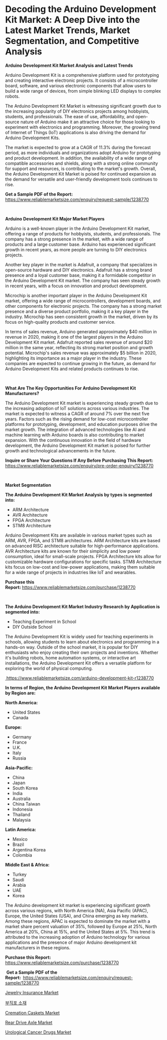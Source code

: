 <p><h1>Decoding the Arduino Development Kit Market: A Deep Dive into the Latest Market Trends, Market Segmentation, and Competitive Analysis</h1></p><p><strong>Arduino Development Kit Market Analysis and Latest Trends</strong></p>
<p><p>Arduino Development Kit is a comprehensive platform used for prototyping and creating interactive electronic projects. It consists of a microcontroller board, software, and various electronic components that allow users to build a wide range of devices, from simple blinking LED displays to complex robots.</p><p>The Arduino Development Kit Market is witnessing significant growth due to the increasing popularity of DIY electronics projects among hobbyists, students, and professionals. The ease of use, affordability, and open-source nature of Arduino make it an attractive choice for those looking to experiment with electronics and programming. Moreover, the growing trend of Internet of Things (IoT) applications is also driving the demand for Arduino Development Kits.</p><p>The market is expected to grow at a CAGR of 11.3% during the forecast period, as more individuals and organizations adopt Arduino for prototyping and product development. In addition, the availability of a wide range of compatible accessories and shields, along with a strong online community for support and resources, is contributing to the market's growth. Overall, the Arduino Development Kit Market is poised for continued expansion as the demand for versatile and user-friendly development tools continues to rise.</p></p>
<p><strong>Get a Sample PDF of the Report:&nbsp;</strong> <a href="https://www.reliablemarketsize.com/enquiry/request-sample/1238770">https://www.reliablemarketsize.com/enquiry/request-sample/1238770</a></p>
<p>&nbsp;</p>
<p><strong>Arduino Development Kit Major Market Players</strong></p>
<p><p>Arduino is a well-known player in the Arduino Development Kit market, offering a range of products for hobbyists, students, and professionals. The company has a strong presence in the market, with a wide range of products and a large customer base. Arduino has experienced significant growth in recent years, as more people are turning to DIY electronics projects.</p><p>Another key player in the market is Adafruit, a company that specializes in open-source hardware and DIY electronics. Adafruit has a strong brand presence and a loyal customer base, making it a formidable competitor in the Arduino Development Kit market. The company has seen steady growth in recent years, with a focus on innovation and product development.</p><p>Microchip is another important player in the Arduino Development Kit market, offering a wide range of microcontrollers, development boards, and other components for electronic projects. The company has a strong market presence and a diverse product portfolio, making it a key player in the industry. Microchip has seen consistent growth in the market, driven by its focus on high-quality products and customer service.</p><p>In terms of sales revenue, Arduino generated approximately $40 million in revenue in 2020, making it one of the largest players in the Arduino Development Kit market. Adafruit reported sales revenue of around $20 million in the same year, reflecting its strong market position and growth potential. Microchip's sales revenue was approximately $5 billion in 2020, highlighting its importance as a major player in the industry. These companies are expected to continue growing in the future, as demand for Arduino Development Kits and related products continues to rise.</p></p>
<p>&nbsp;</p>
<p><strong>What Are The Key Opportunities For Arduino Development Kit Manufacturers?</strong></p>
<p><p>The Arduino Development Kit market is experiencing steady growth due to the increasing adoption of IoT solutions across various industries. The market is expected to witness a CAGR of around 7% over the next five years. Factors such as the rising demand for low-cost microcontroller platforms for prototyping, development, and education purposes drive the market growth. The integration of advanced technologies like AI and machine learning with Arduino boards is also contributing to market expansion. With the continuous innovation in the field of hardware development, the Arduino Development Kit market is poised for further growth and technological advancements in the future.</p></p>
<p><strong>Inquire or Share Your Questions If Any Before Purchasing This Report:</strong> <a href="https://www.reliablemarketsize.com/enquiry/pre-order-enquiry/1238770">https://www.reliablemarketsize.com/enquiry/pre-order-enquiry/1238770</a></p>
<p>&nbsp;</p>
<p><strong>Market Segmentation</strong></p>
<p><strong>The Arduino Development Kit Market Analysis by types is segmented into:</strong></p>
<p><ul><li>ARM Architecture</li><li>AVR Architecture</li><li>FPGA Architecture</li><li>STM8 Architecture</li></ul></p>
<p><p>Arduino Development Kits are available in various market types such as ARM, AVR, FPGA, and STM8 architectures. ARM Architecture kits are based on advanced RISC architecture suitable for high-performance applications. AVR Architecture kits are known for their simplicity and low power consumption, ideal for small-scale projects. FPGA Architecture kits allow for customizable hardware configurations for specific tasks. STM8 Architecture kits focus on low-cost and low-power applications, making them suitable for a wide range of projects in industries like IoT and wearables.</p></p>
<p><strong>Purchase this Report:&nbsp;</strong><a href="https://www.reliablemarketsize.com/purchase/1238770">https://www.reliablemarketsize.com/purchase/1238770</a></p>
<p>&nbsp;</p>
<p><strong>The Arduino Development Kit Market Industry Research by Application is segmented into:</strong></p>
<p><ul><li>Teaching Experiment in School</li><li>DIY Outside School</li></ul></p>
<p><p>The Arduino Development Kit is widely used for teaching experiments in schools, allowing students to learn about electronics and programming in a hands-on way. Outside of the school market, it is popular for DIY enthusiasts who enjoy creating their own projects and inventions. Whether it's building robots, home automation systems, or interactive art installations, the Arduino Development Kit offers a versatile platform for exploring the world of physical computing.</p></p>
<p><a href="https://www.reliablemarketsize.com/arduino-development-kit-r1238770">&nbsp;https://www.reliablemarketsize.com/arduino-development-kit-r1238770</a></p>
<p><strong>In terms of Region, the Arduino Development Kit Market Players available by Region are:</strong></p>
<p>
    <p> <strong> North America: </strong>
        <ul>
            <li>United States</li>
            <li>Canada</li>
        </ul>
        </p> 
    <p> <strong> Europe: </strong>
        <ul>
            <li>Germany</li>
            <li>France</li>
            <li>U.K.</li>
            <li>Italy</li>
            <li>Russia</li>
        </ul>
        </p> 
    <p> <strong> Asia-Pacific: </strong>
        <ul>
            <li>China</li>
            <li>Japan</li>
            <li>South Korea</li>
            <li>India</li>
            <li>Australia</li>
            <li>China Taiwan</li>
            <li>Indonesia</li>
            <li>Thailand</li>
            <li>Malaysia</li>
        </ul>
        </p> 
    <p> <strong> Latin America: </strong>
        <ul>
            <li>Mexico</li>
            <li>Brazil</li>
            <li>Argentina Korea</li>
            <li>Colombia</li>
        </ul>
        </p> 
    <p> <strong> Middle East & Africa: </strong>
        <ul>
            <li>Turkey</li>
            <li>Saudi</li>
            <li>Arabia</li>
            <li>UAE</li>
            <li>Korea</li>
        </ul>
    </p>
    </p>
<p><p>The Arduino development kit market is experiencing significant growth across various regions, with North America (NA), Asia Pacific (APAC), Europe, the United States (USA), and China emerging as key markets. Among these regions, APAC is expected to dominate the market with a market share percent valuation of 35%, followed by Europe at 25%, North America at 20%, China at 15%, and the United States at 5%. This trend is attributed to the increasing adoption of Arduino technology for various applications and the presence of major Arduino development kit manufacturers in these regions.</p></p>
<p><strong>Purchase this Report: </strong><a href="https://www.reliablemarketsize.com/purchase/1238770">https://www.reliablemarketsize.com/purchase/1238770</a></p>
<p>&nbsp;<strong>Get a Sample PDF of the Report:&nbsp;&nbsp;</strong><a href="https://www.reliablemarketsize.com/enquiry/request-sample/1238770">https://www.reliablemarketsize.com/enquiry/request-sample/1238770</a></p>
<p><strong></strong></p>
<p><p><a href="https://www.linkedin.com/pulse/jewelry-insurance-industry-analysis-report-its-market-size-obgwf?trackingId=uAghbQRS1PV5FL9t88xrLg%3D%3D">Jewelry Insurance Market</a></p><p><a href="https://github.com/KellyLyncyh543964/Market-Research-Report-List-3/blob/main/114861941606.md">부직포 소재</a></p><p><a href="https://github.com/theanastasiyah/Market-Research-Report-List-1/blob/main/cremation-caskets-market.md">Cremation Caskets Market</a></p><p><a href="https://www.linkedin.com/pulse/evaluating-global-rear-drive-axle-market-trends-growth-opportunities-k1eif?trackingId=SshomKfjtACcnvDbR6%2FbGA%3D%3D">Rear Drive Axle Market</a></p><p><a href="https://issuu.com/reportprime-2/docs/urological-cancer-drugs-market-size-2030.pptx">Urological Cancer Drugs Market</a></p></p>
